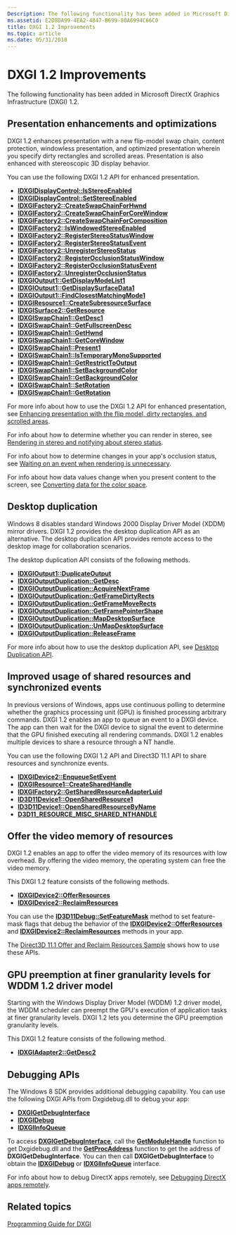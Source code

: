 ```yaml
---
Description: The following functionality has been added in Microsoft DirectX Graphics Infrastructure (DXGI) 1.2.
ms.assetid: E2D8DA99-4EA2-4847-B699-80A6994C66C0
title: DXGI 1.2 Improvements
ms.topic: article
ms.date: 05/31/2018
---
```


# DXGI 1.2 Improvements

The following functionality has been added in Microsoft DirectX Graphics Infrastructure (DXGI) 1.2.

## Presentation enhancements and optimizations

DXGI 1.2 enhances presentation with a new flip-model swap chain, content protection, windowless presentation, and optimized presentation wherein you specify dirty rectangles and scrolled areas. Presentation is also enhanced with stereoscopic 3D display behavior.

You can use the following DXGI 1.2 API for enhanced presentation.

-   [**IDXGIDisplayControl::IsStereoEnabled**](https://msdn.microsoft.com/library/Hh404553(v=VS.85).aspx)
-   [**IDXGIDisplayControl::SetStereoEnabled**](https://msdn.microsoft.com/library/Hh404554(v=VS.85).aspx)
-   [**IDXGIFactory2::CreateSwapChainForHwnd**](/windows/desktop/api/DXGI1_2/nf-dxgi1_2-idxgifactory2-createswapchainforhwnd)
-   [**IDXGIFactory2::CreateSwapChainForCoreWindow**](/windows/desktop/api/DXGI1_2/nf-dxgi1_2-idxgifactory2-createswapchainforcorewindow)
-   [**IDXGIFactory2::CreateSwapChainForComposition**](/windows/desktop/api/DXGI1_2/nf-dxgi1_2-idxgifactory2-createswapchainforcomposition)
-   [**IDXGIFactory2::IsWindowedStereoEnabled**](/windows/desktop/api/DXGI1_2/nf-dxgi1_2-idxgifactory2-iswindowedstereoenabled)
-   [**IDXGIFactory2::RegisterStereoStatusWindow**](https://msdn.microsoft.com/library/Hh404587(v=VS.85).aspx)
-   [**IDXGIFactory2::RegisterStereoStatusEvent**](https://msdn.microsoft.com/library/Hh404584(v=VS.85).aspx)
-   [**IDXGIFactory2::UnregisterStereoStatus**](https://msdn.microsoft.com/library/Hh404593(v=VS.85).aspx)
-   [**IDXGIFactory2::RegisterOcclusionStatusWindow**](/windows/desktop/api/DXGI1_2/nf-dxgi1_2-idxgifactory2-registerocclusionstatuswindow)
-   [**IDXGIFactory2::RegisterOcclusionStatusEvent**](/windows/desktop/api/DXGI1_2/nf-dxgi1_2-idxgifactory2-registerocclusionstatusevent)
-   [**IDXGIFactory2::UnregisterOcclusionStatus**](/windows/desktop/api/DXGI1_2/nf-dxgi1_2-idxgifactory2-unregisterocclusionstatus)
-   [**IDXGIOutput1::GetDisplayModeList1**](/windows/desktop/api/DXGI1_2/nf-dxgi1_2-idxgioutput1-getdisplaymodelist1)
-   [**IDXGIOutput1::GetDisplaySurfaceData1**](/windows/desktop/api/DXGI1_2/nf-dxgi1_2-idxgioutput1-getdisplaysurfacedata1)
-   [**IDXGIOutput1::FindClosestMatchingMode1**](/windows/desktop/api/DXGI1_2/nf-dxgi1_2-idxgioutput1-findclosestmatchingmode1)
-   [**IDXGIResource1::CreateSubresourceSurface**](/windows/desktop/api/DXGI1_2/nf-dxgi1_2-idxgiresource1-createsubresourcesurface)
-   [**IDXGISurface2::GetResource**](/windows/desktop/api/DXGI1_2/nf-dxgi1_2-idxgisurface2-getresource)
-   [**IDXGISwapChain1::GetDesc1**](/windows/desktop/api/DXGI1_2/nf-dxgi1_2-idxgiswapchain1-getdesc1)
-   [**IDXGISwapChain1::GetFullscreenDesc**](/windows/desktop/api/DXGI1_2/nf-dxgi1_2-idxgiswapchain1-getfullscreendesc)
-   [**IDXGISwapChain1::GetHwnd**](/windows/desktop/api/DXGI1_2/nf-dxgi1_2-idxgiswapchain1-gethwnd)
-   [**IDXGISwapChain1::GetCoreWindow**](/windows/desktop/api/DXGI1_2/nf-dxgi1_2-idxgiswapchain1-getcorewindow)
-   [**IDXGISwapChain1::Present1**](/windows/desktop/api/DXGI1_2/nf-dxgi1_2-idxgiswapchain1-present1)
-   [**IDXGISwapChain1::IsTemporaryMonoSupported**](/windows/desktop/api/DXGI1_2/nf-dxgi1_2-idxgiswapchain1-istemporarymonosupported)
-   [**IDXGISwapChain1::GetRestrictToOutput**](/windows/desktop/api/DXGI1_2/nf-dxgi1_2-idxgiswapchain1-getrestricttooutput)
-   [**IDXGISwapChain1::SetBackgroundColor**](/windows/desktop/api/DXGI1_2/nf-dxgi1_2-idxgiswapchain1-setbackgroundcolor)
-   [**IDXGISwapChain1::GetBackgroundColor**](/windows/desktop/api/DXGI1_2/nf-dxgi1_2-idxgiswapchain1-getbackgroundcolor)
-   [**IDXGISwapChain1::SetRotation**](/windows/desktop/api/DXGI1_2/nf-dxgi1_2-idxgiswapchain1-setrotation)
-   [**IDXGISwapChain1::GetRotation**](/windows/desktop/api/DXGI1_2/nf-dxgi1_2-idxgiswapchain1-getrotation)

For more info about how to use the DXGI 1.2 API for enhanced presentation, see [Enhancing presentation with the flip model, dirty rectangles, and scrolled areas](dxgi-1-2-presentation-improvements.md).

For info about how to determine whether you can render in stereo, see [Rendering in stereo and notifying about stereo status](stereo-rendering-stereo-status-notifying.md).

For info about how to determine changes in your app's occlusion status, see [Waiting on an event when rendering is unnecessary](waiting-when-occluded.md).

For info about how data values change when you present content to the screen, see [Converting data for the color space](converting-data-color-space.md).

## Desktop duplication

Windows 8 disables standard Windows 2000 Display Driver Model (XDDM) mirror drivers. DXGI 1.2 provides the desktop duplication API as an alternative. The desktop duplication API provides remote access to the desktop image for collaboration scenarios.

The desktop duplication API consists of the following methods.

-   [**IDXGIOutput1::DuplicateOutput**](/windows/desktop/api/DXGI1_2/nf-dxgi1_2-idxgioutput1-duplicateoutput)
-   [**IDXGIOutputDuplication::GetDesc**](/windows/desktop/api/DXGI1_2/nf-dxgi1_2-idxgioutputduplication-getdesc)
-   [**IDXGIOutputDuplication::AcquireNextFrame**](/windows/desktop/api/DXGI1_2/nf-dxgi1_2-idxgioutputduplication-acquirenextframe)
-   [**IDXGIOutputDuplication::GetFrameDirtyRects**](/windows/desktop/api/DXGI1_2/nf-dxgi1_2-idxgioutputduplication-getframedirtyrects)
-   [**IDXGIOutputDuplication::GetFrameMoveRects**](/windows/desktop/api/DXGI1_2/nf-dxgi1_2-idxgioutputduplication-getframemoverects)
-   [**IDXGIOutputDuplication::GetFramePointerShape**](/windows/desktop/api/DXGI1_2/nf-dxgi1_2-idxgioutputduplication-getframepointershape)
-   [**IDXGIOutputDuplication::MapDesktopSurface**](/windows/desktop/api/DXGI1_2/nf-dxgi1_2-idxgioutputduplication-mapdesktopsurface)
-   [**IDXGIOutputDuplication::UnMapDesktopSurface**](/windows/desktop/api/DXGI1_2/nf-dxgi1_2-idxgioutputduplication-unmapdesktopsurface)
-   [**IDXGIOutputDuplication::ReleaseFrame**](/windows/desktop/api/DXGI1_2/nf-dxgi1_2-idxgioutputduplication-releaseframe)

For more info about how to use the desktop duplication API, see [Desktop Duplication API](desktop-dup-api.md).

## Improved usage of shared resources and synchronized events

In previous versions of Windows, apps use continuous polling to determine whether the graphics processing unit (GPU) is finished processing arbitrary commands. DXGI 1.2 enables an app to queue an event to a DXGI device. The app can then wait for the DXGI device to signal the event to determine that the GPU finished executing all rendering commands. DXGI 1.2 enables multiple devices to share a resource through a NT handle.

You can use the following DXGI 1.2 API and Direct3D 11.1 API to share resources and synchronize events.

-   [**IDXGIDevice2::EnqueueSetEvent**](/windows/desktop/api/DXGI1_2/nf-dxgi1_2-idxgidevice2-enqueuesetevent)
-   [**IDXGIResource1::CreateSharedHandle**](/windows/desktop/api/DXGI1_2/nf-dxgi1_2-idxgiresource1-createsharedhandle)
-   [**IDXGIFactory2::GetSharedResourceAdapterLuid**](/windows/desktop/api/DXGI1_2/nf-dxgi1_2-idxgifactory2-getsharedresourceadapterluid)
-   [**ID3D11Device1::OpenSharedResource1**](https://msdn.microsoft.com/library/Hh404592(v=VS.85).aspx)
-   [**ID3D11Device1::OpenSharedResourceByName**](https://msdn.microsoft.com/library/Hh404595(v=VS.85).aspx)
-   [**D3D11\_RESOURCE\_MISC\_SHARED\_NTHANDLE**](https://msdn.microsoft.com/library/Ff476203(v=VS.85).aspx)

## Offer the video memory of resources

DXGI 1.2 enables an app to offer the video memory of its resources with low overhead. By offering the video memory, the operating system can free the video memory.

This DXGI 1.2 feature consists of the following methods.

-   [**IDXGIDevice2::OfferResources**](/windows/desktop/api/DXGI1_2/nf-dxgi1_2-idxgidevice2-offerresources)
-   [**IDXGIDevice2::ReclaimResources**](/windows/desktop/api/DXGI1_2/nf-dxgi1_2-idxgidevice2-reclaimresources)

You can use the [**ID3D11Debug::SetFeatureMask**](https://msdn.microsoft.com/library/Ff476371(v=VS.85).aspx) method to set feature-mask flags that debug the behavior of the [**IDXGIDevice2::OfferResources**](/windows/desktop/api/DXGI1_2/nf-dxgi1_2-idxgidevice2-offerresources) and [**IDXGIDevice2::ReclaimResources**](/windows/desktop/api/DXGI1_2/nf-dxgi1_2-idxgidevice2-reclaimresources) methods in your app.

The [Direct3D 11.1 Offer and Reclaim Resources Sample](https://code.msdn.microsoft.com/Direct3D-111-Offer-and-c7fbb32d) shows how to use these APIs.

## GPU preemption at finer granularity levels for WDDM 1.2 driver model

Starting with the Windows Display Driver Model (WDDM) 1.2 driver model, the WDDM scheduler can preempt the GPU's execution of application tasks at finer granularity levels. DXGI 1.2 lets you determine the GPU preemption granularity levels.

This DXGI 1.2 feature consists of the following method.

-   [**IDXGIAdapter2::GetDesc2**](/windows/desktop/api/DXGI1_2/nf-dxgi1_2-idxgiadapter2-getdesc2)

## Debugging APIs

The Windows 8 SDK provides additional debugging capability. You can use the following DXGI APIs from Dxgidebug.dll to debug your app:

-   [**DXGIGetDebugInterface**](/windows/desktop/api/DXGIDebug/nf-dxgidebug-dxgigetdebuginterface)
-   [**IDXGIDebug**](/windows/desktop/api/DXGIDebug/nn-dxgidebug-idxgidebug)
-   [**IDXGIInfoQueue**](/windows/desktop/api/DXGIDebug/nn-dxgidebug-idxgiinfoqueue)

To access [**DXGIGetDebugInterface**](/windows/desktop/api/DXGIDebug/nf-dxgidebug-dxgigetdebuginterface), call the [**GetModuleHandle**](https://msdn.microsoft.com/library/ms683199(v=VS.85).aspx) function to get Dxgidebug.dll and the [**GetProcAddress**](https://msdn.microsoft.com/library/ms683212(v=VS.85).aspx) function to get the address of **DXGIGetDebugInterface**. You can then call **DXGIGetDebugInterface** to obtain the [**IDXGIDebug**](/windows/desktop/api/DXGIDebug/nn-dxgidebug-idxgidebug) or [**IDXGIInfoQueue**](/windows/desktop/api/DXGIDebug/nn-dxgidebug-idxgiinfoqueue) interface.

For info about how to debug DirectX apps remotely, see [Debugging DirectX apps remotely](https://msdn.microsoft.com/library/Hh832045(v=VS.85).aspx).

## Related topics

[Programming Guide for DXGI](dx-graphics-dxgi-overviews.md)
